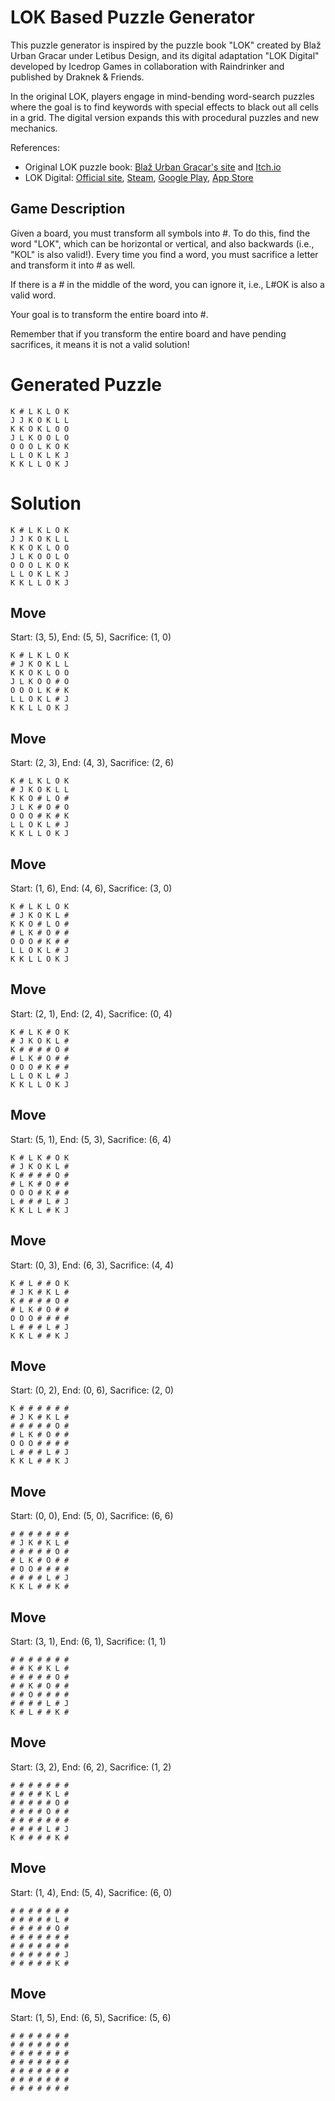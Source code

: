 # LOK Based Puzzle Generator

This puzzle generator is inspired by the puzzle book "LOK" created by Blaž Urban Gracar under Letibus Design, and its digital adaptation "LOK Digital" developed by Icedrop Games in collaboration with Raindrinker and published by Draknek & Friends.

In the original LOK, players engage in mind-bending word-search puzzles where the goal is to find keywords with special effects to black out all cells in a grid. The digital version expands this with procedural puzzles and new mechanics.

References:
- Original LOK puzzle book: [Blaž Urban Gracar's site](https://www.blazgracar.com/lok) and [Itch.io](https://letibus.itch.io/lok)
- LOK Digital: [Official site](https://lok-digital.com/), [Steam](https://store.steampowered.com/app/2207440/LOK_Digital/), [Google Play](https://play.google.com/store/apps/details?id=com.IcedropGames.LOK), [App Store](https://apps.apple.com/us/app/lok-digital/id6476513210)

## Game Description

Given a board, you must transform all symbols into #. To do this, find the word "LOK", which can be horizontal or vertical, and also backwards (i.e., "KOL" is also valid!). Every time you find a word, you must sacrifice a letter and transform it into # as well.

If there is a # in the middle of the word, you can ignore it, i.e., L#OK is also a valid word.

Your goal is to transform the entire board into #.

Remember that if you transform the entire board and have pending sacrifices, it means it is not a valid solution!

# Generated Puzzle

```
K # L K L O K
J J K O K L L
K K O K L O O
J L K O O L O
O O O L K O K
L L O K L K J
K K L L O K J
```

# Solution

```
K # L K L O K
J J K O K L L
K K O K L O O
J L K O O L O
O O O L K O K
L L O K L K J
K K L L O K J
```

## Move

Start: (3, 5), End: (5, 5), Sacrifice: (1, 0)

```
K # L K L O K
# J K O K L L
K K O K L O O
J L K O O # O
O O O L K # K
L L O K L # J
K K L L O K J
```

## Move

Start: (2, 3), End: (4, 3), Sacrifice: (2, 6)

```
K # L K L O K
# J K O K L L
K K O # L O #
J L K # O # O
O O O # K # K
L L O K L # J
K K L L O K J
```

## Move

Start: (1, 6), End: (4, 6), Sacrifice: (3, 0)

```
K # L K L O K
# J K O K L #
K K O # L O #
# L K # O # #
O O O # K # #
L L O K L # J
K K L L O K J
```

## Move

Start: (2, 1), End: (2, 4), Sacrifice: (0, 4)

```
K # L K # O K
# J K O K L #
K # # # # O #
# L K # O # #
O O O # K # #
L L O K L # J
K K L L O K J
```

## Move

Start: (5, 1), End: (5, 3), Sacrifice: (6, 4)

```
K # L K # O K
# J K O K L #
K # # # # O #
# L K # O # #
O O O # K # #
L # # # L # J
K K L L # K J
```

## Move

Start: (0, 3), End: (6, 3), Sacrifice: (4, 4)

```
K # L # # O K
# J K # K L #
K # # # # O #
# L K # O # #
O O O # # # #
L # # # L # J
K K L # # K J
```

## Move

Start: (0, 2), End: (0, 6), Sacrifice: (2, 0)

```
K # # # # # #
# J K # K L #
# # # # # O #
# L K # O # #
O O O # # # #
L # # # L # J
K K L # # K J
```

## Move

Start: (0, 0), End: (5, 0), Sacrifice: (6, 6)

```
# # # # # # #
# J K # K L #
# # # # # O #
# L K # O # #
# O O # # # #
# # # # L # J
K K L # # K #
```

## Move

Start: (3, 1), End: (6, 1), Sacrifice: (1, 1)

```
# # # # # # #
# # K # K L #
# # # # # O #
# # K # O # #
# # O # # # #
# # # # L # J
K # L # # K #
```

## Move

Start: (3, 2), End: (6, 2), Sacrifice: (1, 2)

```
# # # # # # #
# # # # K L #
# # # # # O #
# # # # O # #
# # # # # # #
# # # # L # J
K # # # # K #
```

## Move

Start: (1, 4), End: (5, 4), Sacrifice: (6, 0)

```
# # # # # # #
# # # # # L #
# # # # # O #
# # # # # # #
# # # # # # #
# # # # # # J
# # # # # K #
```

## Move

Start: (1, 5), End: (6, 5), Sacrifice: (5, 6)

```
# # # # # # #
# # # # # # #
# # # # # # #
# # # # # # #
# # # # # # #
# # # # # # #
# # # # # # #
```

